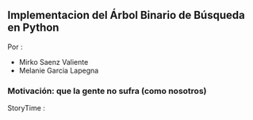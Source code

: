 ## Implementacion del Árbol Binario de Búsqueda en Python
Por :
- Mirko Saenz Valiente
- Melanie Garcia Lapegna
### Motivación: que la gente no sufra (como nosotros)
StoryTime : 
